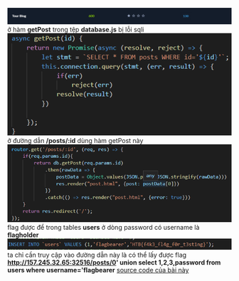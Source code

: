 
![Alt](https://github.com/magnetohvcs/ctf/blob/main/ctf-hackthebox/Auth0-CTF/web_tour_blog/img/Untitled5.png)
<space><space>
ở hàm __getPost__ trong tệp __database.js__ bị lỗi sqli
  <space><space>
![Alt](https://github.com/magnetohvcs/ctf/blob/main/ctf-hackthebox/Auth0-CTF/web_tour_blog/img/Untitled1.png)
<space><space>
ở đường dẫn __/posts/:id__ dùng hàm getPost này
  <space><space>
![Alt](https://github.com/magnetohvcs/ctf/blob/main/ctf-hackthebox/Auth0-CTF/web_tour_blog/img/Untitled2.png)
  <space><space>
flag được để trong tables __users__ ở dòng password có username là __flagholder__
    <space><space>
![Alt](https://github.com/magnetohvcs/ctf/blob/main/ctf-hackthebox/Auth0-CTF/web_tour_blog/img/Untitled.png)
    <space><space>
ta chỉ cần truy cập vào đường dẫn này là có thể lấy được flag __http://157.245.32.65:32516/posts/0' union select 1,2,3,password from users where username='flagbearer__
<space><space>
[source code của bài này](https://github.com/magnetohvcs/ctf/raw/main/ctf-hackthebox/Auth0-CTF/web_tour_blog/web_tour_blog.zip)
